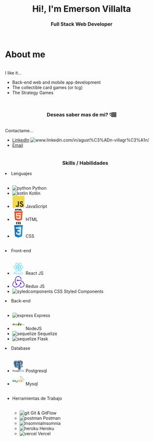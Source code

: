 <h1 align="center">Hi!, I'm Emerson Villalta</h1>
<h3 align="center";color: rgb(251, 255, 0);">Full Stack Web Developer</h3>
<br>
                                            <h1>About me</h1>
<br>                                     
I like it...      
<br>                                           
<ul>
<li>Back-end web and mobile app development</li>
<li>The collectible card games (or tcg) </li>
<li> The Strategy Games </li>
</ul>

<br>
<h3 align="center">Deseas saber mas de mi? 👇🏽</h3>
<br>
Contactame...
<br>
<ul> 
<li> <a href="https://www.linkedin.com/in/emerson-villalta-1b09a01aa/">LinkedIn</a> <img height=15 width=20 src="https://raw.githubusercontent.com/rahuldkjain/github-profile-readme-generator/master/src/images/icons/Social/linked-in-alt.svg" alt="www.linkedin.com/in/agust%C3%ADn-villagr%C3%A1n/"/></li>
<li><a href="mailto:reaperfocs@gmail.com">Email</a></li>
<br>

<h3 align="center">Skills / Habilidades</h3>
</ul>
<li >Lenguajes</li>
    <br>
    <p>
      <ul>
        <li><img src="https://img2.freepng.es/20180320/fkq/kisspng-angle-text-symbol-brand-other-python-5ab0c09b32b4d1.7494578715215330832077.jpg" alt="python" width="50" height="40"/> Python</li>
        <li><img src="https://w7.pngwing.com/pngs/380/548/png-transparent-kotlin-try-catch-android-programming-language-android-text-logo-programming-language.png" alt="kotlin" width="50" height="40"/> Kotlin</li>
        <li><img src="https://raw.githubusercontent.com/devicons/devicon/master/icons/javascript/javascript-original.svg" alt="javascript" width="40" height="40"/> JavaScript</li>
        <li><img src="https://raw.githubusercontent.com/devicons/devicon/master/icons/html5/html5-original-wordmark.svg" alt="html5" width="40" height="40"/> HTML </li>
        <li><img src="https://raw.githubusercontent.com/devicons/devicon/master/icons/css3/css3-original-wordmark.svg" alt="css3" width="40" height="52"/> CSS </li>
      </ul>
    </p>
    <br>
      <li >Front-end</li>
    <br>
      <p>
      <ul>
        <li><img src="https://raw.githubusercontent.com/devicons/devicon/master/icons/react/react-original-wordmark.svg" alt="react" width="40" height="40"/> React JS</li>
        <li><img src="https://raw.githubusercontent.com/devicons/devicon/master/icons/redux/redux-original.svg" alt="redux" width="40" height="40"/> Redux JS</li>
        <li><img src="https://miro.medium.com/max/318/1*7jRD5QhgARucFKvRHFxpOg.png" alt="syledcomponents" width="40" height="30"/> CSS Styled Components</li>
      </ul>
      </p>


  <li >Back-end</li>
    <br>
    <p>
    <ul>
      <li><img src="https://e7.pngegg.com/pngimages/846/87/png-clipart-mean-solution-stack-express-js-node-js-javascript-github-text-trademark.png" alt="express" width="45" height="30"/> Express</li>
      <li><img src="https://raw.githubusercontent.com/devicons/devicon/master/icons/nodejs/nodejs-original-wordmark.svg" alt="nodejs" width="40" height="40"/> NodeJS</li>
      <li><img src="https://cdn.freebiesupply.com/logos/large/2x/sequelize-logo-png-transparent.png" alt="sequelize" width="40" height="40"/> Sequelize</li>
      <li><img src="https://upload.wikimedia.org/wikipedia/commons/thumb/3/3c/Flask_logo.svg/1200px-Flask_logo.svg.png" alt="sequelize" width="40" height="40"/> Flask</li>                                                                                                                                                 
    </ul>
    </p>
  <li >Database</li>
    <br>
    <p>
      <ul>
      <li><img src="https://raw.githubusercontent.com/devicons/devicon/master/icons/postgresql/postgresql-original-wordmark.svg" alt="postgresql" width="40" height="40"/> Postgresql </li>
      <li><img src="https://raw.githubusercontent.com/devicons/devicon/master/icons/mysql/mysql-original-wordmark.svg" alt="mysql" width="40" height="40"/> Mysql </li
    </ul>
    </p>
<br>
  <li >Herramientas de Trabajo</li>
    <br>
    <p>
    <ul>
      <li><img src="https://www.vectorlogo.zone/logos/git-scm/git-scm-icon.svg" alt="git" width="40" height="40"/> Git & GitFlow</li>
      <li><img src="https://www.vectorlogo.zone/logos/getpostman/getpostman-icon.svg" alt="postman" width="40" height="40"/> Postman</li>
      <li><img src="[https://img.stackshare.io/service/25390/default_b75b4798687f3a8ac77b1c03ce99c60560b06ccb.jpg](https://dashboard.snapcraft.io/site_media/appmedia/2018/04/twitter-card-icon.png)" alt="Insomnia" width="40" height="40"/>Insomnia </li>
      <li><img src="https://www.vectorlogo.zone/logos/heroku/heroku-icon.svg" alt="heroku" width="40" height="40"/> Heroku</li>
      <li><img src="https://camo.githubusercontent.com/add2c9721e333f0043ac938f3dadbc26a282776e01b95b308fcaba5afaf74ae3/68747470733a2f2f6173736574732e76657263656c2e636f6d2f696d6167652f75706c6f61642f76313538383830353835382f7265706f7369746f726965732f76657263656c2f6c6f676f2e706e67" alt="vercel" width="40" height="40"/> Vercel</li>
    </ul>
    </p>
    <br>

<!---
Blacksavior24/Blacksavior24 is a ✨ special ✨ repository because its `README.md` (this file) appears on your GitHub profile.
You can click the Preview link to take a look at your changes.
--->
